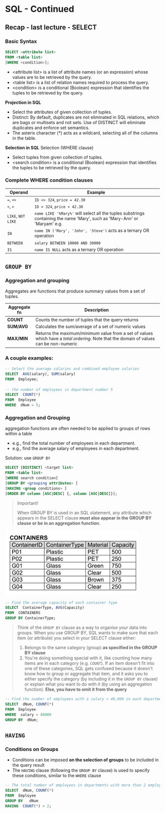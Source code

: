 # SQL - Continued

## Recap - last lecture - SELECT


### Basic Syntax
```SQL
SELECT <attribute list> 
FROM <table list>
[WHERE <condition>];
```
- \<attribute list\> is a list of attribute names (or an expression) whose values are to be retrieved by the query.
- \<table list\> is a list of relation names required to process the query.
- \<condition\> is a conditional (Boolean) expression that identifies the tuples to be retrieved by the query.

**Projection in SQL**
- Select the attributes of given collection of tuples.
- Distinct: By default, duplicates are not eliminated in SQL relations, 
which are bags or multisets and not sets. Use of DISTINCT will 
eliminate duplicates and enforce set semantics.
- The asterix character (*) acts as a wildcard, selecting all of the columns in the table.

**Selection in SQL**
Selection (WHERE clause) 
- Select tuples from given collection of tuples.
- \<search condition\> is a conditional (Boolean) expression that identifies the tuples to be retrieved by the query.

### Complete WHERE condition clauses

| **Operand**|  **Example** 
| --- | --- 
| ``=``, ``<>`` | ``ID <> 324``, ``price = 42.30``
| ``<``, ``>`` | ``ID > 324``, ``price < 42.30``
| ``LIKE``, ``NOT LIKE`` | ``name LIKE '%Mary%'`` will select all the tuples substrings containing the name 'Mary', such as 'Mary-Ann' or 'Maryam' e.g.
| ``IN`` | ``name IN ('Mary', 'John', 'Steve')`` acts as a ternary OR operation
| ``BETWEEN`` | ``salary BETWEEN 10000 AND 30000``
| ``IS`` | ``name IS NULL`` acts as a ternary OR operation


## ``GROUP BY``
### Aggregation and grouping
Aggregates are functions that produce summary values from a set of tuples.

**Aggregate fn** | **Description**
| --- | ---
| **COUNT** |  Counts the number of tuples that the query returns
| **SUM/AVG** | Calculates the sum/average of a set of numeric values
| **MAX/MIN** | Returns the maximum/minimum value from a set of values which have a *total ordering*. Note that the domain of values can be non-numeric

### A couple examples:

```SQL
-- Select the average salaries and combined employee salaries
SELECT  AVG(salary), SUM(salary)
FROM  Employee;

-- the number of employees in department number 5
SELECT  COUNT(*)
FROM  Employee
WHERE  dNum = 5;
```

### Aggregation and Grouping
 aggregation functions are often needed to be applied to 
groups of rows within a table
- e.g., find the total number of employees in each department.
- e.g., find the average salary of employees in each department.

Solution: use ``GROUP BY``

```SQL
SELECT [DISTINCT] <target list>
FROM <table list> 
[WHERE search condition]
[GROUP BY <grouping attributes> ]
[HAVING <group conditions> ]
[ORDER BY column [ASC|DESC] {, column [ASC|DESC]}];
```

> Important!
> 
> When GROUP BY is used in an SQL statement, any attribute which appears in the SELECT clause **must also appear in the GROUP BY clause or be in an aggregation function.**

![alt text](assets\IMG66.PNG)

```SQL
-- Find the average capacity of each container type
SELECT  ContainerType, AVG(Capacity)
FROM  CONTAINERS
GROUP BY ContainerType;
```

> Think of the ``GROUP BY`` clause as a way to organise your data into groups. When you use GROUP BY, SQL wants to make sure that each item (or attribute) you select in your SELECT clause either:
>
> 1. Belongs to the same category (group) **as specified in the GROUP BY clause**
> 2. You're doing something special with it, like counting how many items are in each category (e.g. ``COUNT``).
> If an item doesn't fit into one of these categories, SQL gets confused because it doesn't know how to group or aggregate that item, and it asks you to either specify the category (by including it in the ``GROUP BY`` clause) or explain what you want to do with it (by using an aggregation function). **Else, you have to omit it from the query**



```SQL
-- Find the number of employees with a salary > 40,000 in each department
SELECT  dNum, COUNT(*)
FROM  Employee
WHERE  salary > 40000
GROUP BY  dNum;
```

## ``HAVING``
### Conditions on Groups
- Conditions can be imposed **on the selection of groups** to be included in 
the query result
- The ``HAVING`` clause (following the ``GROUP BY`` clause) is used to 
specify these conditions, similar to the ``WHERE`` clause

```SQL
-- The total number of employees in departments with more than 2 employees
SELECT  dNum, COUNT(*)
FROM  Employee
GROUP BY   dNum
HAVING  COUNT(*) > 2;
```